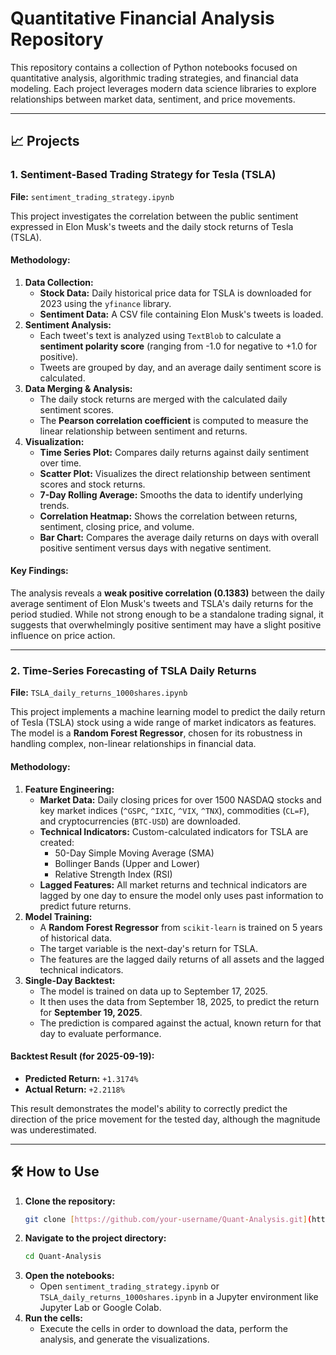# Quantitative Financial Analysis Repository

This repository contains a collection of Python notebooks focused on quantitative analysis, algorithmic trading strategies, and financial data modeling. Each project leverages modern data science libraries to explore relationships between market data, sentiment, and price movements.

---

## 📈 Projects

### 1. Sentiment-Based Trading Strategy for Tesla (TSLA)

**File:** `sentiment_trading_strategy.ipynb`

This project investigates the correlation between the public sentiment expressed in Elon Musk's tweets and the daily stock returns of Tesla (TSLA).

#### Methodology:
1.  **Data Collection:**
    * **Stock Data:** Daily historical price data for TSLA is downloaded for 2023 using the `yfinance` library.
    * **Sentiment Data:** A CSV file containing Elon Musk's tweets is loaded.
2.  **Sentiment Analysis:**
    * Each tweet's text is analyzed using `TextBlob` to calculate a **sentiment polarity score** (ranging from -1.0 for negative to +1.0 for positive).
    * Tweets are grouped by day, and an average daily sentiment score is calculated.
3.  **Data Merging & Analysis:**
    * The daily stock returns are merged with the calculated daily sentiment scores.
    * The **Pearson correlation coefficient** is computed to measure the linear relationship between sentiment and returns.
4.  **Visualization:**
    * **Time Series Plot:** Compares daily returns against daily sentiment over time.
    * **Scatter Plot:** Visualizes the direct relationship between sentiment scores and stock returns.
    * **7-Day Rolling Average:** Smooths the data to identify underlying trends.
    * **Correlation Heatmap:** Shows the correlation between returns, sentiment, closing price, and volume.
    * **Bar Chart:** Compares the average daily returns on days with overall positive sentiment versus days with negative sentiment.

#### Key Findings:
The analysis reveals a **weak positive correlation (0.1383)** between the daily average sentiment of Elon Musk's tweets and TSLA's daily returns for the period studied. While not strong enough to be a standalone trading signal, it suggests that overwhelmingly positive sentiment may have a slight positive influence on price action.


---

### 2. Time-Series Forecasting of TSLA Daily Returns

**File:** `TSLA_daily_returns_1000shares.ipynb`

This project implements a machine learning model to predict the daily return of Tesla (TSLA) stock using a wide range of market indicators as features. The model is a **Random Forest Regressor**, chosen for its robustness in handling complex, non-linear relationships in financial data.

#### Methodology:
1.  **Feature Engineering:**
    * **Market Data:** Daily closing prices for over 1500 NASDAQ stocks and key market indices (`^GSPC`, `^IXIC`, `^VIX`, `^TNX`), commodities (`CL=F`), and cryptocurrencies (`BTC-USD`) are downloaded.
    * **Technical Indicators:** Custom-calculated indicators for TSLA are created:
        * 50-Day Simple Moving Average (SMA)
        * Bollinger Bands (Upper and Lower)
        * Relative Strength Index (RSI)
    * **Lagged Features:** All market returns and technical indicators are lagged by one day to ensure the model only uses past information to predict future returns.
2.  **Model Training:**
    * A **Random Forest Regressor** from `scikit-learn` is trained on 5 years of historical data.
    * The target variable is the next-day's return for TSLA.
    * The features are the lagged daily returns of all assets and the lagged technical indicators.
3.  **Single-Day Backtest:**
    * The model is trained on data up to September 17, 2025.
    * It then uses the data from September 18, 2025, to predict the return for **September 19, 2025**.
    * The prediction is compared against the actual, known return for that day to evaluate performance.

#### Backtest Result (for 2025-09-19):
* **Predicted Return:** `+1.3174%`
* **Actual Return:** `+2.2118%`

This result demonstrates the model's ability to correctly predict the direction of the price movement for the tested day, although the magnitude was underestimated.


---

## 🛠️ How to Use

1.  **Clone the repository:**
    ```bash
    git clone [https://github.com/your-username/Quant-Analysis.git](https://github.com/your-username/Quant-Analysis.git)
    ```
2.  **Navigate to the project directory:**
    ```bash
    cd Quant-Analysis
    ```
3.  **Open the notebooks:**
    * Open `sentiment_trading_strategy.ipynb` or `TSLA_daily_returns_1000shares.ipynb` in a Jupyter environment like Jupyter Lab or Google Colab.
4.  **Run the cells:**
    * Execute the cells in order to download the data, perform the analysis, and generate the visualizations.
